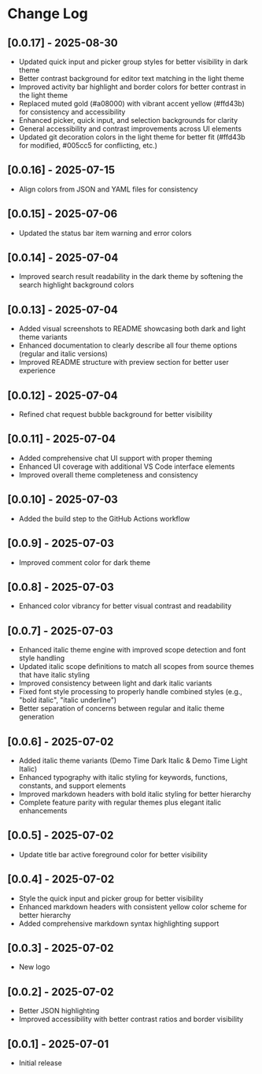 # Change Log

## [0.0.17] - 2025-08-30

- Updated quick input and picker group styles for better visibility in dark theme
- Better contrast background for editor text matching in the light theme
- Improved activity bar highlight and border colors for better contrast in the light theme
- Replaced muted gold (#a08000) with vibrant accent yellow (#ffd43b) for consistency and accessibility
- Enhanced picker, quick input, and selection backgrounds for clarity
- General accessibility and contrast improvements across UI elements
- Updated git decoration colors in the light theme for better fit (#ffd43b for modified, #005cc5 for conflicting, etc.)

## [0.0.16] - 2025-07-15

- Align colors from JSON and YAML files for consistency

## [0.0.15] - 2025-07-06

- Updated the status bar item warning and error colors

## [0.0.14] - 2025-07-04

- Improved search result readability in the dark theme by softening the search highlight background colors

## [0.0.13] - 2025-07-04

- Added visual screenshots to README showcasing both dark and light theme variants
- Enhanced documentation to clearly describe all four theme options (regular and italic versions)
- Improved README structure with preview section for better user experience

## [0.0.12] - 2025-07-04

- Refined chat request bubble background for better visibility

## [0.0.11] - 2025-07-04

- Added comprehensive chat UI support with proper theming
- Enhanced UI coverage with additional VS Code interface elements
- Improved overall theme completeness and consistency

## [0.0.10] - 2025-07-03

- Added the build step to the GitHub Actions workflow

## [0.0.9] - 2025-07-03

- Improved comment color for dark theme

## [0.0.8] - 2025-07-03

- Enhanced color vibrancy for better visual contrast and readability

## [0.0.7] - 2025-07-03

- Enhanced italic theme engine with improved scope detection and font style handling
- Updated italic scope definitions to match all scopes from source themes that have italic styling
- Improved consistency between light and dark italic variants
- Fixed font style processing to properly handle combined styles (e.g., "bold italic", "italic underline")
- Better separation of concerns between regular and italic theme generation

## [0.0.6] - 2025-07-02

- Added italic theme variants (Demo Time Dark Italic & Demo Time Light Italic)
- Enhanced typography with italic styling for keywords, functions, constants, and support elements
- Improved markdown headers with bold italic styling for better hierarchy
- Complete feature parity with regular themes plus elegant italic enhancements

## [0.0.5] - 2025-07-02

- Update title bar active foreground color for better visibility

## [0.0.4] - 2025-07-02

- Style the quick input and picker group for better visibility
- Enhanced markdown headers with consistent yellow color scheme for better hierarchy
- Added comprehensive markdown syntax highlighting support

## [0.0.3] - 2025-07-02

- New logo

## [0.0.2] - 2025-07-02

- Better JSON highlighting
- Improved accessibility with better contrast ratios and border visibility

## [0.0.1] - 2025-07-01

- Initial release
